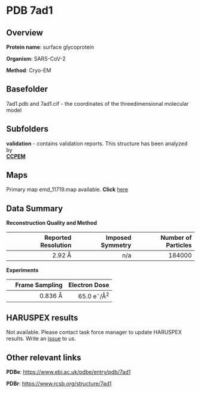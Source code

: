 # PDB 7ad1

## Overview

**Protein name**: surface glycoprotein

**Organism**: SARS-CoV-2

**Method**: Cryo-EM



## Basefolder

7ad1.pdb and 7ad1.cif - the coordinates of the threedimensional molecular model

## Subfolders





**validation** - contains validation reports. This structure has been analyzed by <br>     [**CCPEM**](https://github.com/thorn-lab/coronavirus_structural_task_force/tree/master/pdb/surface_glycoprotein/SARS-CoV-2/7ad1/validation/ccpem-validation)



## Maps

Primary map emd_11719.map available. **Click** [here](http://ftp.wwpdb.org/pub/emdb/structures/EMD-11719/map/) 

## Data Summary
**Reconstruction Quality and Method**

|   | Reported Resolution | Imposed Symmetry | Number of Particles |
|---|-------------:|----------------:|--------------:|
|   |2.92 Å|n/a|184000|

**Experiments**

|   | Frame Sampling | Electron Dose |
|---|-------------:|----------------:|
|   |0.836 Å|65.0 e<sup>-</sup>/Å<sup>2</sup>|

## HARUSPEX results

Not available. Please contact task force manager to update HARUSPEX results. Write an [issue](https://github.com/thorn-lab/coronavirus_structural_task_force/issues) to us.

## Other relevant links 
**PDBe**:  https://www.ebi.ac.uk/pdbe/entry/pdb/7ad1
 
**PDBr**: https://www.rcsb.org/structure/7ad1 
